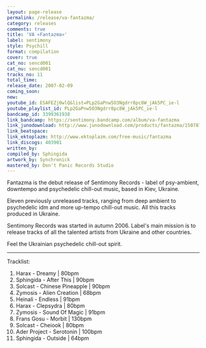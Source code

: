 ```yaml
---
layout: page-release
permalink: /release/va-fantazma/
category: releases
comments: true
title: 'VA «Fantazma»'
label: sentimony
style: Psychill
format: compilation
cover: true
cat_no: sencd001
cat_nu: sencd001
tracks_no: 11
total_time: 
release_date: 2007-02-09
coming_soon: 
new: 
youtube_id: ESAFEZj0wlQ&list=PLp2GaPnw5O3Ngdrr8pc8W_jAk5PC_ie-l
youtube_playlist_id: PLp2GaPnw5O3Ngdrr8pc8W_jAk5PC_ie-l
bandcamp_id: 3399361938
link_bandcamp: https://sentimony.bandcamp.com/album/va-fantazma
link_junodownload: http://www.junodownload.com/products/fantazma/1507875-02
link_beatspace: 
link_ektoplazm: http://www.ektoplazm.com/free-music/fantazma
link_discogs: 403901
written_by: 
compiled_by: Sphingida
artwork_by: Synchronick
mastered_by: Don't Panic Records Studio
---
```


Fantazma is the debut release of Sentimony Records - label of psy-ambient, downtempo and psychedelic chill-out music, based in Kiev, Ukraine.

Eleven previously unreleased tracks, ranging from deep ambient to psychedelic idm and more up-tempo chill-out music. All this tracks produced in Ukraine.

Sentimony Records was started in autumn 2006. Label's main mission is to release tracks of all the talented artists from Ukraine and other countries.

Feel the Ukrainian psychedelic chill-out spirit.

---
Tracklist:

01. Harax - Dreamy \| 80bpm
02. Sphingida - After This \| 90bpm
03. Solcast - Chinese Pineapple \| 90bpm
04. Zymosis - Alien Creation \| 68bpm
05. Heinali - Endless \| 91bpm
06. Harax - Clepsydra \| 80bpm
07. Zymosis - Sound Of Magic \| 91bpm
08. Frans Gosu - Morbit \| 130bpm
09. Solcast - Cheiook \| 80bpm
10. Ader Project - Serotonin \| 100bpm
11. Sphingida - Outside \| 64bpm
